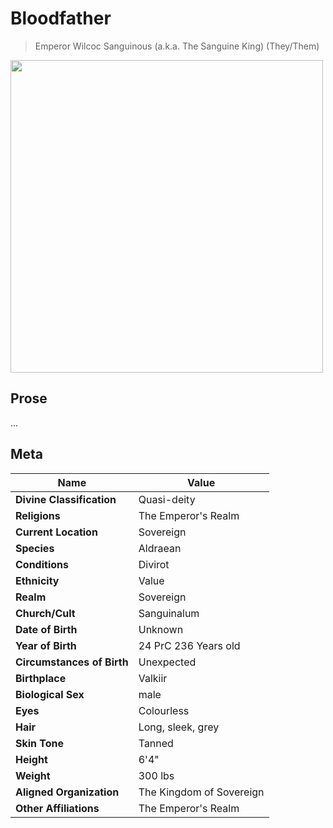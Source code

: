 # Bloodfather

> Emperor Wilcoc Sanguinous (a.k.a. The Sanguine King) (They/Them)

<img src="/assets/images/bloodfather_cutout.png" height="500px">

## Prose

...

## Meta

| Name                       | Value                    |
| -------------------------- | ------------------------ |
| **Divine Classification**  | Quasi-deity              |
| **Religions**              | The Emperor's Realm      |
| **Current Location**       | Sovereign                |
| **Species**                | Aldraean                 |
| **Conditions**             | Divirot                  |
| **Ethnicity**              | Value                    |
| **Realm**                  | Sovereign                |
| **Church/Cult**            | Sanguinalum              |
| **Date of Birth**          | Unknown                  |
| **Year of Birth**          | 24 PrC 236 Years old     |
| **Circumstances of Birth** | Unexpected               |
| **Birthplace**             | Valkiir                  |
| **Biological Sex**         | male                     |
| **Eyes**                   | Colourless               |
| **Hair**                   | Long, sleek, grey        |
| **Skin Tone**              | Tanned                   |
| **Height**                 | 6'4"                     |
| **Weight**                 | 300 lbs                  |
| **Aligned Organization**   | The Kingdom of Sovereign |
| **Other Affiliations**     | The Emperor's Realm      |
